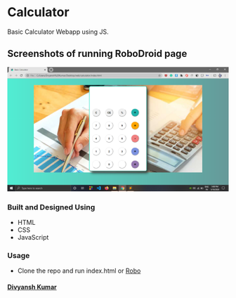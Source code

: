 # Calculator
Basic Calculator Webapp using JS.

## Screenshots of running RoboDroid page
![Robo](https://raw.githubusercontent.com/jordandivyansh/calculator/master/images/Screenshot.png)
### Built and Designed Using
- HTML
- CSS
- JavaScript

### Usage
- Clone the repo and run index.html or [Robo](https://jordandivyansh.github.io/calculator/)

#### [Divyansh Kumar](https://jordandivyansh.github.io/divyanshkumar)
